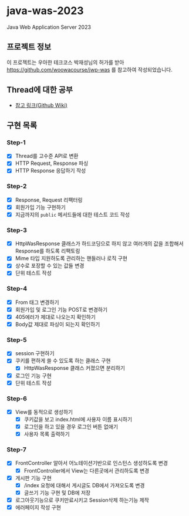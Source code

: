 # java-was-2023

Java Web Application Server 2023

## 프로젝트 정보 

이 프로젝트는 우아한 테크코스 박재성님의 허가를 받아 https://github.com/woowacourse/jwp-was 
를 참고하여 작성되었습니다.

## Thread에 대한 공부
- [참고 링크(Github Wiki)](https://github.com/kwYoohae/be-was/wiki/Thread) 

## 구현 목록
### Step-1 
- [X] Thread를 고수준 API로 변환
- [X] HTTP Request, Response 파싱
- [X] HTTP Response 응답하기 작성
### Step-2
- [X] Response, Request 리팩터링
- [X] 회원가입 기능 구현하기
- [X] 지금까지의 `public` 메서드들에 대한 테스트 코드 작성
### Step-3
- [X] HttpWasResponse 클래스가 하드코딩으로 하지 않고 여러개의 값을 조합해서 Response를 하도록 리팩토링
- [X] Mime 타입 지원하도록 관리하는 핸들러나 로직 구현
- [X] 상수로 포장할 수 있는 값들 변경
- [X] 단위 테스트 작성
### Step-4
- [X] From 태그 변경하기 
- [X] 회원가입 및 로그인 기능 POST로 변경하기
- [X] 405에러가 제대로 나오는지 확인하기
- [X] Body값 제대로 파싱이 되는지 확인하기 
### Step-5
- [X] session 구현하기 
- [X] 쿠키를 편하게 쓸 수 있도록 하는 클래스 구현
  - [X] HttpWasResponse 클래스 커졌으면 분리하기
- [X] 로그인 기능 구현
- [X] 단위 테스트 작성
### Step-6
- [X] View를 동적으로 생성하기 
  - [X] 쿠키값을 보고 index.html에 사용자 이름 표시하기
  - [X] 로그인을 하고 있을 경우 로그인 버튼 없애기
  - [X] 사용자 목록 출력하기 
### Step-7
- [X] FrontController 알아서 어노테이션기반으로 인스턴스 생성하도록 변경
  - [X] FrontController에서 View는 다른곳에서 관리하도록 변경
- [X] 게시판 기능 구현
  - [X] /index 요청에 대해서 게시글도 DB에서 가져오도록 변경
  - [X] 글쓰기 기능 구현 및 DB에 저장
- [X] 로그아웃기능으로 쿠키만료시키고 Session삭제 하는기능 제작
- [X] 에러페이지 작성 구현

